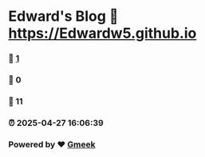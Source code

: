 # Edward's Blog :link: https://Edwardw5.github.io 
### :page_facing_up: [1](https://Edwardw5.github.io/tag.html) 
### :speech_balloon: 0 
### :hibiscus: 11 
### :alarm_clock: 2025-04-27 16:06:39 
### Powered by :heart: [Gmeek](https://github.com/Meekdai/Gmeek)
